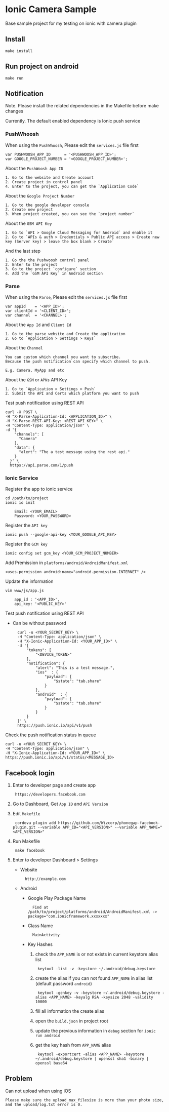 # Ionic Camera Sample

Base sample project for my testing on ionic with camera plugin

## Install

    make install

## Run project on android

    make run

## Notification

Note. Please install the related dependencies in the Makefile before make changes

Currently. The default enabled dependency is Ionic push service

### PushWhoosh

When using the `PushWhoosh`, Please edit the `services.js` file first

    var PUSHWOOSH_APP_ID      = '<PUSHWOOSH_APP_ID>';
    var GOOGLE_PROJECT_NUMBER = '<GOOGLE_PROJECT_NUMBER>';

About the `PushWoosh App ID`

    1. Go to the website and Create account
    2. Create project in control panel
    4. Enter to the project, you can get the `Application Code`

About the `Google Project Number`

    1. Go to the google developer console
    2. Create new project
    3. When project created, you can see the `project number`

About the `GSM API Key`

    1. Go to `API > Google Cloud Messaging for Android` and enable it
    2. Go to `APIs & auth > Credentials > Public API access > Create new key (Server key) > leave the box blank > Create`

And the last step

    1. Go the the Pushwoosh control panel
    2. Enter to the project
    3. Go to the project `configure` section
    4. Add the `GSM API Key` in Android section

### Parse

When using the `Parse`, Please edit the `services.js` file first

    var appId    = '<APP_ID>';
    var clientId = '<CLIENT_ID>';
    var channel  = '<CHANNEL>';

About the `App Id` and `Client Id`

    1. Go to the parse website and Create the application
    2. Go to `Application > Settings > Keys`

About the `Channel`

    You can custom which channel you want to subscribe.
    Because the push notification can specify which channel to push.

    E.g. Camera, MyApp and etc

About the `GSM` or `APNs` API Key

    1. Go to `Application > Settings > Push`
    2. Submit the API and Certs which platform you want to push

Test push notification using REST API

    curl -X POST \
    -H "X-Parse-Application-Id: <APPLICATION_ID>" \
    -H "X-Parse-REST-API-Key: <REST_API_KEY>" \
    -H "Content-Type: application/json" \
    -d '{
        "channels": [
          "Camera"
        ],
        "data": {
          "alert": "The a test message using the rest api."
        }
      }' \
      https://api.parse.com/1/push

### Ionic Service

Register the app to ionic service

    cd /path/to/project
    ionic io init

        Email: <YOUR_EMAIL>
        Password: <YOUR_PASSWORD>

Register the `API key`

    ionic push --google-api-key <YOUR_GOOGLE_API_KEY>

Register the `GCM key`

    ionic config set gcm_key <YOUR_GCM_PROJECT_NUMBER>

Add Premission in `platforms/android/AndroidManifest.xml`

    <uses-permission android:name="android.permission.INTERNET" />

Update the information

    vim www/js/app.js

        app_id : '<APP_ID>',
        api_key: '<PUBLIC_KEY>'

Test push notification using REST API

- Can be <ENTER> without password

        curl -u <YOUR_SECRET_KEY> \
        -H "Content-Type: application/json" \
        -H "X-Ionic-Application-Id: <YOUR_APP_ID>" \
        -d '{
            "tokens": [
                "<DEVICE_TOKEN>"
            ],
            "notification": {
                "alert": "This is a test message.",
                "ios"  : {
                    "payload": {
                        "$state": "tab.share"
                    }
                },
                "android"  : {
                    "payload": {
                        "$state": "tab.share"
                    }
                }
            }
        }' \
        https://push.ionic.io/api/v1/push

Check the push notification status in queue

    curl -u <YOUR_SECRET_KEY> \
    -H "Content-Type: application/json" \
    -H "X-Ionic-Application-Id: <YOUR_APP_ID>" \
    https://push.ionic.io/api/v1/status/<MESSAGE_ID>

## Facebook login

1. Enter to developer page and create app

		https://developers.facebook.com

2. Go to Dashboard, Get `App ID` and `API Version`
3. Edit `Makefile`

		cordova plugin add https://github.com/Wizcorp/phonegap-facebook-plugin.git --variable APP_ID="<API_VERSION>" --variable APP_NAME="<API_VERSION>"

4. Run Makefile

		make facebook

5. Enter to developer Dashboard > Settings

	- Website

			http://example.com

	- Android

		- Google Play Package Name

				Find at /path/to/project/platforms/android/AndroidManifest.xml -> package="com.ionicframework.xxxxxxx"

		- Class Name

				MainActivity

		- Key Hashes

			1. check the `APP_NAME` is or not exists in current keystore alias list

					keytool -list -v -keystore ~/.android/debug.keystore

			2. create the alias if you can not found `APP_NAME` in alias list (default password `android`)

					keytool -genkey -v -keystore ~/.android/debug.keystore -alias <APP_NAME> -keyalg RSA -keysize 2048 -validity 10000

			3. fill all information the create alias

			4. open the `build.json` in project root

			5. update the previous information in `debug` section for `ionic run android`

			6. get the key hash from `APP_NAME` alias

					keytool -exportcert -alias <APP_NAME> -keystore ~/.android/debug.keystore | openssl sha1 -binary | openssl base64

## Problem

Can not upload when using iOS

	Please make sure the upload_max_filesize is more than your photo size, and the upload/log.txt error is 0.
